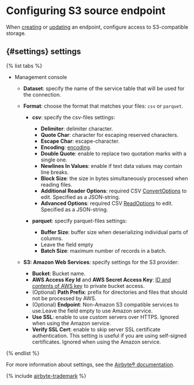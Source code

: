 # Configuring S3 source endpoint

When [creating](../index.md#create) or [updating](../index.md#update) an endpoint, configure access to S3-compatible storage.

## {#settings} settings

{% list tabs %}

- Management console

   * **Dataset**: specify the name of the service table that will be used for the connection.
   * **Format**: choose the format that matches your files: `csv` or `parquet`.

      * **csv**: specify the csv-files settings:

         * **Delimiter**: delimiter character.
         * **Quote Char**: character for escaping reserved characters.
         * **Escape Char**: escape-character.
         * **Encoding**: [encoding](https://docs.python.org/3/library/codecs.html#standard-encodings).
         * **Double Quote**: enable to replace two quotation marks with a single one.
         * **Newlines In Values**: enable if text data values may contain line breaks.
         * **Block Size**: the size in bytes simultaneously processed when reading files.
         * **Additional Reader Options**: required CSV [ConvertOptions](https://arrow.apache.org/docs/python/generated/pyarrow.csv.ConvertOptions.html#pyarrow.csv.ConvertOptions) to edit. Specified as a JSON-string.
         * **Advanced Options**: required CSV [ReadOptions](https://arrow.apache.org/docs/python/generated/pyarrow.csv.ReadOptions.html#pyarrow.csv.ReadOptions) to edit. Specified as a JSON-string.

      * **parquet**: specify parquet-files settings:

         * **Buffer Size**: buffer size when deserializing individual parts of columns.
         *  Leave the field empty
         * **Batch Size**: maximum number of records in a batch.

   * **S3: Amazon Web Services**: specify settings for the S3 provider:

      * **Bucket**: Bucket name.
      * **AWS Access Key Id** and **AWS Secret Access Key**: [ID and contents of AWS key](https://docs.aws.amazon.com/general/latest/gr/aws-sec-cred-types.html#access-keys-and-secret-access-keys) to private bucket access.
      * (Optional) **Path Prefix**: prefix for directories and files that should not be processed by AWS.
      * (Optional) **Endpoint**: Non-Amazon S3 compatible services to use.Leave the field empty to use Amazon service.
      * **Use SSL**: enable to use custom servers over HTTPS. Ignored when using the Amazon service.
      * **Verify SSL Cert**: enable to skip server SSL certificate authentication. This setting is useful if you are using self-signed certificates. Ignored when using the Amazon service.  

{% endlist %}

For more information about settings, see the [Airbyte® documentation](https://docs.airbyte.com/integrations/sources/s3).

{% include [airbyte-trademark](../../../../_includes/data-transfer/airbyte-trademark.md) %}